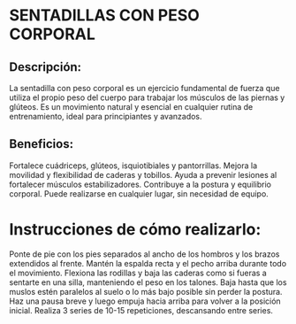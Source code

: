 # SENTADILLAS CON PESO CORPORAL

## Descripción:
La sentadilla con peso corporal es un ejercicio fundamental de fuerza que utiliza el propio peso del cuerpo para trabajar los músculos de las piernas y glúteos. Es un movimiento natural y esencial en cualquier rutina de entrenamiento, ideal para principiantes y avanzados.

## Beneficios:

Fortalece cuádriceps, glúteos, isquiotibiales y pantorrillas.
Mejora la movilidad y flexibilidad de caderas y tobillos.
Ayuda a prevenir lesiones al fortalecer músculos estabilizadores.
Contribuye a la postura y equilibrio corporal.
Puede realizarse en cualquier lugar, sin necesidad de equipo.

# Instrucciones de cómo realizarlo:

Ponte de pie con los pies separados al ancho de los hombros y los brazos extendidos al frente.
Mantén la espalda recta y el pecho arriba durante todo el movimiento.
Flexiona las rodillas y baja las caderas como si fueras a sentarte en una silla, manteniendo el peso en los talones.
Baja hasta que los muslos estén paralelos al suelo o lo más bajo posible sin perder la postura.
Haz una pausa breve y luego empuja hacia arriba para volver a la posición inicial.
Realiza 3 series de 10-15 repeticiones, descansando entre series.